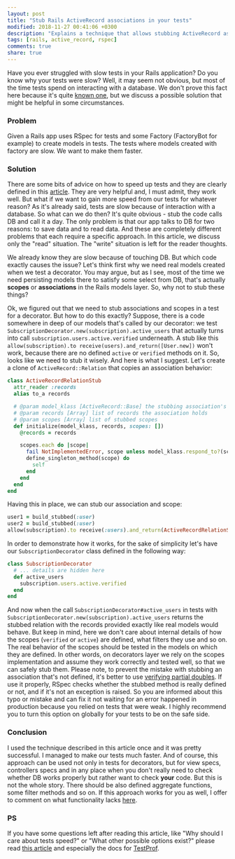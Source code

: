 ```yaml
---
layout: post
title: "Stub Rails ActiveRecord associations in your tests"
modified: 2018-11-27 00:41:06 +0300
description: "Explains a technique that allows stubbing ActiveRecord associations easily so that your tests are getting faster."
tags: [rails, active_record, rspec]
comments: true
share: true
---
```


Have you ever struggled with slow tests in your Rails application? Do you know why your tests were slow? Well, it may seem not obvious, but most of the time tests spend on interacting with a database. We don't prove this fact here because it's quite [known one](https://evilmartians.com/chronicles/testprof-a-good-doctor-for-slow-ruby-tests), but we discuss a possible solution that might be helpful in some circumstances.

### Problem

Given a Rails app uses RSpec for tests and some Factory (FactoryBot for example) to create models in tests. The tests where models created with factory are slow. We want to make them faster.

### Solution

There are some bits of advice on how to speed up tests and they are clearly defined in this [article](https://evilmartians.com/chronicles/testprof-a-good-doctor-for-slow-ruby-tests). They are very helpful and, I must admit, they work well. But what if we want to gain more speed from our tests for whatever reason? As it's already said, tests are slow because of interaction with a database. So what can we do then? It's quite obvious - stub the code calls DB and call it a day. The only problem is that our app talks to DB for two reasons: to save data and to read data. And these are completely different problems that each require a specific approach. In this article, we discuss only the "read" situation. The "write" situation is left for the reader thoughts.

We already know they are slow because of touching DB. But which code exactly causes the issue? Let's think first why we need real models created when we test a decorator. You may argue, but as I see, most of the time we need persisting models there to satisfy some select from DB, that's actually **scopes** or **associations** in the Rails models layer. So, why not to stub these things?

Ok, we figured out that we need to stub associations and scopes in a test for a decorator. But how to do this exactly? Suppose, there is a code somewhere in deep of our models that's called by our decorator: we test `SubscriptionDecorator.new(subscription).active_users` that actually turns into call `subscription.users.active.verified` underneath. A stub like this `allow(subscription).to receive(users).and_return([User.new])` won't work, because there are no defined `active` or `verified` methods on it. So, looks like we need to stub it wisely. And here is what I suggest. Let's create a clone of `ActiveRecord::Relation` that copies an association behavior:

```ruby
class ActiveRecordRelationStub
  attr_reader :records
  alias to_a records

  # @param model_klass [ActiveRecord::Base] the stubbing association's class
  # @param records [Array] list of records the association holds
  # @param scopes [Array] list of stubbed scopes
  def initialize(model_klass, records, scopes: [])
    @records = records

    scopes.each do |scope|
      fail NotImplementedError, scope unless model_klass.respond_to?(scope)
      define_singleton_method(scope) do
        self
      end
    end
  end
end

```

Having this in place, we can stub our association and scope:

```ruby
user1 = build_stubbed(:user)
user2 = build_stubbed(:user)
allow(subscription).to receive(:users).and_return(ActiveRecordRelationStub.new(User, [user1, user2], scopes: [:active, :verified]))
```

In order to demonstrate how it works, for the sake of simplicity let's have our `SubscriptionDecorator` class defined in the following way:

```ruby
class SubscriptionDecorator
  # ... details are hidden here
  def active_users
    subscription.users.active.verified
  end
end
```

And now when the call `SubscriptionDecorator#active_users` in tests with `SubscriptionDecorator.new(subscription).active_users` returns the stubbed relation with the records provided exactly like real models would behave. But keep in mind, here we don't care about internal details of how the scopes (`verified` or `active`) are defined, what filters they use and so on. The real behavior of the scopes should be tested in the models on which they are defined. In other words, on decorators layer we rely on the scopes implementation and assume they work correctly and tested well, so that we can safely stub them. Please note, to prevent the mistake with stubbing an association that's not defined, it's better to use [verifying partial doubles](https://relishapp.com/rspec/rspec-mocks/docs/verifying-doubles/partial-doubles). If use it properly, RSpec checks whether the stubbed method is really defined or not, and if it's not an exception is raised. So you are informed about this typo or mistake and can fix it not waiting for an error happened in production because you relied on tests that were weak. I highly recommend you to turn this option on globally for your tests to be on the safe side.


### Conclusion

I used the technique described in this article once and it was pretty successful. I managed to make our tests much faster. And of course, this approach can be used not only in tests for decorators, but for view specs, controllers specs and in any place when you don't really need to check whether DB works properly but rather want to check **your** code. But this is not the whole story. There should be also defined aggregate functions, some filter methods and so on. If this approach works for you as well, I offer to comment on what functionality lacks [here](https://gist.github.com/ka8725/de9e6a87d83a0f58ad3e3ba20ebaf3ae).

### PS

If you have some questions left after reading this article, like "Why should I care about tests speed?" or "What other possible options exist?" please read [this article](https://evilmartians.com/chronicles/testprof-a-good-doctor-for-slow-ruby-tests) and especially the docs for [TestProf](https://test-prof.evilmartians.io).
